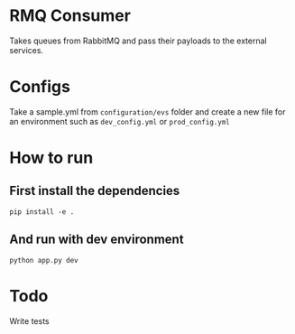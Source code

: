 # RMQ Consumer
Takes queues from RabbitMQ and pass their payloads to the external services.

# Configs
Take a sample.yml from ```configuration/evs``` folder and create a new file for an environment such as ```dev_config.yml``` or ```prod_config.yml```

# How to run
## First install the dependencies 
``` 
pip install -e . 
```
## And run with dev environment
```
python app.py dev
```

# Todo
Write tests
